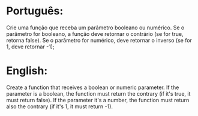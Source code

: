 # Português:
Crie uma função que receba um parâmetro booleano ou numérico. Se o parâmetro for booleano, a função deve retornar o contrário (se for true, retorna false). 
Se o parâmetro for numérico, deve retornar o inverso (se for 1, deve retornar -1);

# English:
Create a function that receives a boolean or numeric parameter. If the parameter is a boolean, the function must return the contrary (if it's true, it must return false). 
If the parameter it's a number, the function must return also the contrary (if it's 1, it must return -1).
